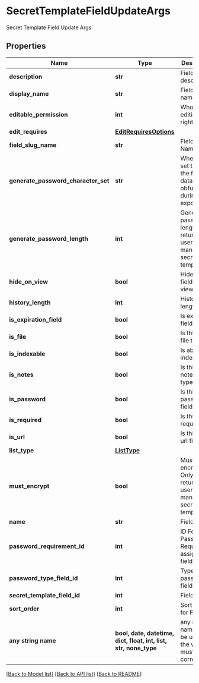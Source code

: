 # SecretTemplateFieldUpdateArgs

Secret Template Field Update Args

## Properties
Name | Type | Description | Notes
------------ | ------------- | ------------- | -------------
**description** | **str** | Field description | [optional] 
**display_name** | **str** | Field display name | [optional] 
**editable_permission** | **int** | Who has editing rights | [optional] 
**edit_requires** | [**EditRequiresOptions**](EditRequiresOptions.md) |  | [optional] 
**field_slug_name** | **str** | Field Slug Name | [optional] 
**generate_password_character_set** | **str** | When this is set to true, the field data will be obfuscated during export | [optional] 
**generate_password_length** | **int** | Generate password length.  Only returned if user can manage secret templates | [optional] 
**hide_on_view** | **bool** | Hide this field when viewing | [optional] 
**history_length** | **int** | History length | [optional] 
**is_expiration_field** | **bool** | Is expiration field | [optional] 
**is_file** | **bool** | Is this field a file type | [optional] 
**is_indexable** | **bool** | Is able to be indexed | [optional] 
**is_notes** | **bool** | Is this field a notes field type | [optional] 
**is_password** | **bool** | Is this field a password field type | [optional] 
**is_required** | **bool** | Is this field required | [optional] 
**is_url** | **bool** | Is this field a url field type | [optional] 
**list_type** | [**ListType**](ListType.md) |  | [optional] 
**must_encrypt** | **bool** | Must encrypt.  Only returned if user can manage secret templates | [optional] 
**name** | **str** | Field name | [optional] 
**password_requirement_id** | **int** | ID For Password Requirement assigned to field | [optional] 
**password_type_field_id** | **int** | Type of password field | [optional] 
**secret_template_field_id** | **int** | Field Id | [optional] 
**sort_order** | **int** | Sort Order for Field | [optional] 
**any string name** | **bool, date, datetime, dict, float, int, list, str, none_type** | any string name can be used but the value must be the correct type | [optional]

[[Back to Model list]](../README.md#documentation-for-models) [[Back to API list]](../README.md#documentation-for-api-endpoints) [[Back to README]](../README.md)


